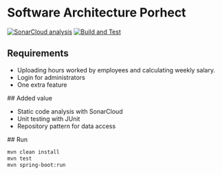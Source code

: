 # Software Architecture Porhect

[![SonarCloud analysis](https://github.com/theadambyrne/RMIS/actions/workflows/sonarcloud.yml/badge.svg)](https://github.com/theadambyrne/RMIS/actions/workflows/sonarcloud.yml) [![Build and Test](https://github.com/theadambyrne/RMIS/actions/workflows/build.yml/badge.svg)](https://github.com/theadambyrne/RMIS/actions/workflows/build.yml)

## Requirements
- Uploading hours worked by employees and calculating weekly salary.
- Login for administrators
- One extra feature

## Added value
- Static code analysis with SonarCloud
- Unit testing with JUnit
- Repository pattern for data access

## Run
```bash 
mvn clean install
mvn test
mvn spring-boot:run
```

